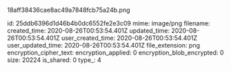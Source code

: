 18aff38436cae8ac49a7848fcb75a24b.png

id: 25ddb6396d1d46b4b0dc6552fe2e3c09
mime: image/png
filename: 
created_time: 2020-08-26T00:53:54.401Z
updated_time: 2020-08-26T00:53:54.401Z
user_created_time: 2020-08-26T00:53:54.401Z
user_updated_time: 2020-08-26T00:53:54.401Z
file_extension: png
encryption_cipher_text: 
encryption_applied: 0
encryption_blob_encrypted: 0
size: 20224
is_shared: 0
type_: 4